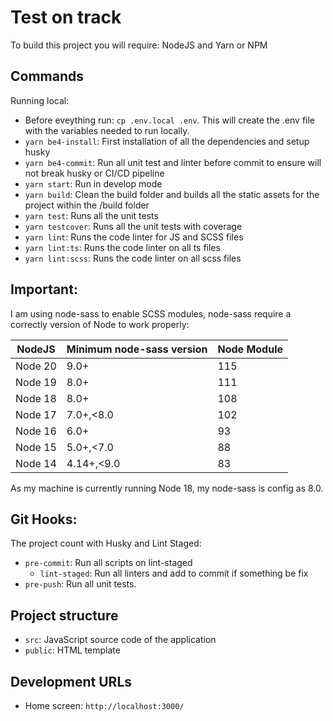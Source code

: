 # Test on track

To build this project you will require: NodeJS and Yarn or NPM

## Commands

Running local:

 - Before eveything run: `cp .env.local .env`. This will create the .env file with the variables needed to run locally.
 - `yarn be4-install`: First installation of all the dependencies and setup husky
 - `yarn be4-commit`: Run all unit test and linter before commit to ensure will not break husky or CI/CD pipeline
 - `yarn start`: Run in develop mode
 - `yarn build`: Clean the build folder and builds all the static assets for the project within the /build folder
 - `yarn test`: Runs all the unit tests
 - `yarn testcover`: Runs all the unit tests with coverage
 - `yarn lint`: Runs the code linter for JS and SCSS files
 - `yarn lint:ts`: Runs the code linter on all ts files
 - `yarn lint:scss`: Runs the code linter on all scss files

## Important:

I am using node-sass to enable SCSS modules, node-sass require a correctly version of Node to work properly:

NodeJS  | Minimum node-sass version | Node Module
--------|--------------------------|------------
Node 20 | 9.0+                     | 115
Node 19 | 8.0+                     | 111
Node 18 | 8.0+                     | 108
Node 17 | 7.0+,<8.0                | 102
Node 16 | 6.0+                     | 93
Node 15 | 5.0+,<7.0                | 88
Node 14 | 4.14+,<9.0               | 83

As my machine is currently running Node 18, my node-sass is config as 8.0.

## Git Hooks:

The project count with Husky and Lint Staged:
 - `pre-commit`: Run all scripts on lint-staged
    - `lint-staged`: Run all linters and add to commit if something be fix
 - `pre-push`: Run all unit tests.

## Project structure

 - `src`: JavaScript source code of the application
 - `public`: HTML template

## Development URLs

- Home screen: `http://localhost:3000/`